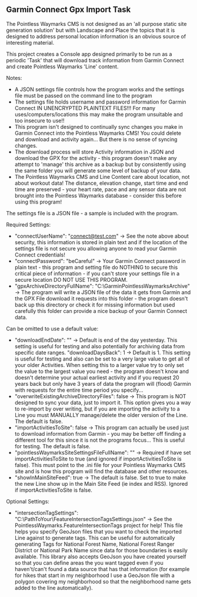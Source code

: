﻿## Garmin Connect Gpx Import Task

The Pointless Waymarks CMS is not designed as an 'all purpose static site generation solution' but with Landscape and Place the topics that it is designed to address personal location information is an obvious source of interesting material.

This project creates a Console app designed primarily to be run as a periodic 'Task' that will download track information from Garmin Connect and create Pointless Waymarks 'Line' content.

Notes:
  - A JSON settings file controls how the program works and the settings file must be passed on the command line to the program
  - The settings file holds username and password information for Garmin Connect IN UNENCRYPTED PLAINTEXT FILES!!! For many uses/computers/locations this may make the program unsuitable and too insecure to use!!
  - This program isn't designed to continually sync changes you make in Garmin Connect into the Pointless Waymarks CMS! You could delete and download and activity again... But there is no sense of syncing changes.
  - The download process will store Activity information in JSON and download the GPX for the activity - this program doesn't make any attempt to 'manage' this archive as a backup but by consistently using the same folder you will generate some level of backup of your data.
  - The Pointless Waymarks CMS and Line Content care about location, not about workout data! The distance, elevation change, start time and end time are preserved - your heart rate, pace and any sensor data are not brought into the Pointless Waymarks database - consider this before using this program!

The settings file is a JSON file - a sample is included with the program.

Required Settings:
 - "connectUserName": "connect@test.com" -> See the note above about security, this information is stored in plain text and if the location of the settings file is not secure you allowing anyone to read your Garmin Connect credentials!
 - "connectPassword": "beCareful" -> Your Garmin Connect password in plain text - this program and setting file do NOTHING to secure this critical piece of information - if you can't store your settings file in a secure location DO NOT USE THIS PROGRAM.
 - "gpxArchiveDirectoryFullName": "C:\\GarminPointlessWaymarksArchive" -> The program will write a JSON file of the data it gets from Garmin and the GPX File download it requests into this folder - the program doesn't back up this directory or check it for missing information but used carefully this folder can provide a nice backup of your Garmin Connect data.

Can be omitted to use a default value:
  - "downloadEndDate": "" -> Default is end of the day yesterday. This setting is useful for testing and also potentially for archiving data from specific date ranges.
  "downloadDaysBack": 1 -> Default is 1. This setting is useful for testing and also can be set to a very large value to get all of your older Activities. When setting this to a larger value try to only set the value to the largest value you need - the program doesn't know and doesn't determine your actual earliest activity and if you request 20 years back but only have 3 years of data the program will (flood) Garmin with requests for the entire time period you specify...
  - "overwriteExistingArchiveDirectoryFiles": false -> This program is NOT designed to sync your data, just to import it. This option gives you a way to re-import by over writing, but if you are importing the activity to a Line you must MANUALLY manage/delete the older version of the Line. The default is false.
  - "importActivitiesToSite": false -> This program can actually be used just to download information from Garmin - you may be better off finding a different tool for this since it is not the programs focus... This is useful for testing. The default is false.
  - "pointlessWaymarksSiteSettingsFileFullName": "" -> Required if have set importActivitiesToSite to true (and ignored if importActivitiesToSite is false). This must point to the .ini file for your Pointless Waymarks CMS site and is how this program will find the database and other resources.
  - "showInMainSiteFeed": true -> The default is false. Set to true to make the new Line show up in the Main Site Feed (ie index and RSS). Ignored if importActivitiesToSite is false.

Optional Settings:
 - "intersectionTagSettings":  "C:\PathToYour\FeatureIntersectionTagsSettings.json" -> See the PointlessWaymarks.FeatureIntersectionTags project for help! This file helps you specify GeoJson files that you want to check the imported Line against to generate tags. This can be useful for automatically generating Tags for National Forest Name, National Forest Ranger District or National Park Name since data for those boundaries is easily available. This library also accepts GeoJson you have created yourself so that you can define areas the you want tagged even if you haven't/can't found a data source that has that information (for example for hikes that start in my neighborhood I use a GeoJson file with a polygon covering my neighborhood so that the neighborhood name gets added to the line automatically).